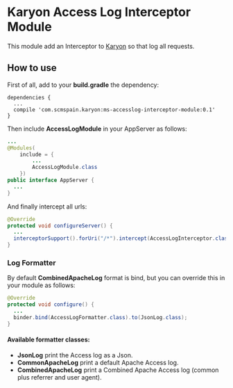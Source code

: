 # Karyon Access Log Interceptor Module

This module add an Interceptor to [Karyon](https://github.com/Netflix/karyon) so that log all requests.
 
## How to use

First of all, add to your **build.gradle** the dependency:
```
dependencies {
  ...
  compile 'com.scmspain.karyon:ms-accesslog-interceptor-module:0.1'
}
```

Then include **AccessLogModule** in your AppServer as follows:

```java
...
@Modules(
    include = {
        ...
        AccessLogModule.class
    })
public interface AppServer {
  ...
}
```

And finally intercept all urls:

```java
@Override
protected void configureServer() {
  ...
  interceptorSupport().forUri("/*").intercept(AccessLogInterceptor.class);
}
```

### Log Formatter
By default **CombinedApacheLog** format is bind, but you can override this in your module as follows:

```java
@Override
protected void configure() {
  ...
  binder.bind(AccessLogFormatter.class).to(JsonLog.class);
}
```

#### Available formatter classes:
* **JsonLog** print the Access log as a Json.
* **CommonApacheLog** print a default Apache Access log.
* **CombinedApacheLog** print a Combined Apache Access log (common plus referrer and user agent).